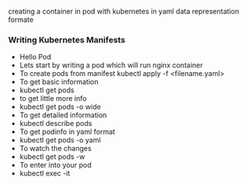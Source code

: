 creating a  container in pod with kubernetes  in yaml data representation formate 
### Writing Kubernetes Manifests
* Hello Pod
* Lets start by writing a pod which will run nginx container
* To create pods from manifest kubectl apply -f <filename.yaml>
* To get basic information
* kubectl get pods <pod-name>
* to get little more info
* kubectl get pods <pod-name> -o wide
* To get detailed information
* kubectl describe pods <pod-name>
* To get podinfo in yaml format
* kubectl get pods <pod-name> -o yaml
* To watch the changes
* kubectl get pods -w
* To enter into your pod
* kubectl exec -it <your-pod-name>
